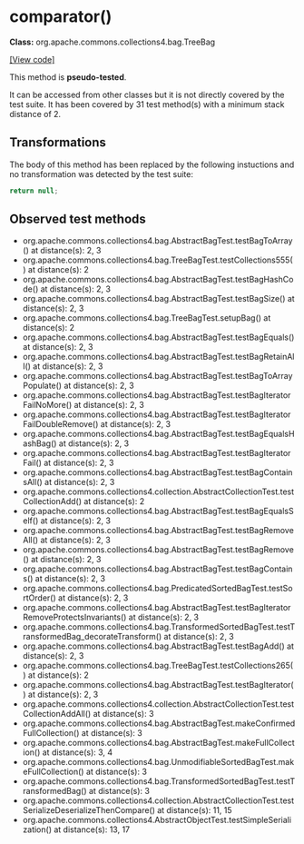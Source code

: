 # comparator()

**Class:** org.apache.commons.collections4.bag.TreeBag

[[View code]](https://github.com/apache/commons-collections/blob/1e6435ec103c1d52b119602a3aa48bfa5775d01d/src/main/java//org/apache/commons/collections4/bag/TreeBag.java#L112)

This method is **pseudo-tested**.


It can be accessed from other classes but it is not directly covered by the test suite. 
It has been covered by 31 test method(s) with a minimum stack distance of 2.

## Transformations


The body of this method has been replaced by the following instuctions and no transformation was detected by the test suite:

```Java
return null;
```





## Observed test methods

* org.apache.commons.collections4.bag.AbstractBagTest.testBagToArray() at distance(s): 2, 3
* org.apache.commons.collections4.bag.TreeBagTest.testCollections555() at distance(s): 2
* org.apache.commons.collections4.bag.AbstractBagTest.testBagHashCode() at distance(s): 2, 3
* org.apache.commons.collections4.bag.AbstractBagTest.testBagSize() at distance(s): 2, 3
* org.apache.commons.collections4.bag.TreeBagTest.setupBag() at distance(s): 2
* org.apache.commons.collections4.bag.AbstractBagTest.testBagEquals() at distance(s): 2, 3
* org.apache.commons.collections4.bag.AbstractBagTest.testBagRetainAll() at distance(s): 2, 3
* org.apache.commons.collections4.bag.AbstractBagTest.testBagToArrayPopulate() at distance(s): 2, 3
* org.apache.commons.collections4.bag.AbstractBagTest.testBagIteratorFailNoMore() at distance(s): 2, 3
* org.apache.commons.collections4.bag.AbstractBagTest.testBagIteratorFailDoubleRemove() at distance(s): 2, 3
* org.apache.commons.collections4.bag.AbstractBagTest.testBagEqualsHashBag() at distance(s): 2, 3
* org.apache.commons.collections4.bag.AbstractBagTest.testBagIteratorFail() at distance(s): 2, 3
* org.apache.commons.collections4.bag.AbstractBagTest.testBagContainsAll() at distance(s): 2, 3
* org.apache.commons.collections4.collection.AbstractCollectionTest.testCollectionAdd() at distance(s): 2
* org.apache.commons.collections4.bag.AbstractBagTest.testBagEqualsSelf() at distance(s): 2, 3
* org.apache.commons.collections4.bag.AbstractBagTest.testBagRemoveAll() at distance(s): 2, 3
* org.apache.commons.collections4.bag.AbstractBagTest.testBagRemove() at distance(s): 2, 3
* org.apache.commons.collections4.bag.AbstractBagTest.testBagContains() at distance(s): 2, 3
* org.apache.commons.collections4.bag.PredicatedSortedBagTest.testSortOrder() at distance(s): 2, 3
* org.apache.commons.collections4.bag.AbstractBagTest.testBagIteratorRemoveProtectsInvariants() at distance(s): 2, 3
* org.apache.commons.collections4.bag.TransformedSortedBagTest.testTransformedBag_decorateTransform() at distance(s): 2, 3
* org.apache.commons.collections4.bag.AbstractBagTest.testBagAdd() at distance(s): 2, 3
* org.apache.commons.collections4.bag.TreeBagTest.testCollections265() at distance(s): 2
* org.apache.commons.collections4.bag.AbstractBagTest.testBagIterator() at distance(s): 2, 3
* org.apache.commons.collections4.collection.AbstractCollectionTest.testCollectionAddAll() at distance(s): 3
* org.apache.commons.collections4.bag.AbstractBagTest.makeConfirmedFullCollection() at distance(s): 3
* org.apache.commons.collections4.bag.AbstractBagTest.makeFullCollection() at distance(s): 3, 4
* org.apache.commons.collections4.bag.UnmodifiableSortedBagTest.makeFullCollection() at distance(s): 3
* org.apache.commons.collections4.bag.TransformedSortedBagTest.testTransformedBag() at distance(s): 3
* org.apache.commons.collections4.collection.AbstractCollectionTest.testSerializeDeserializeThenCompare() at distance(s): 11, 15
* org.apache.commons.collections4.AbstractObjectTest.testSimpleSerialization() at distance(s): 13, 17

